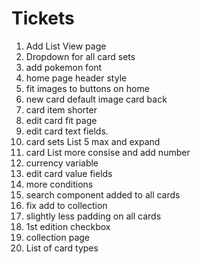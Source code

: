 # Tickets

1. Add List View page
2. Dropdown for all card sets
3. add pokemon font
4. home page header style
5. fit images to buttons on home 
6. new card default image card back
7. card item shorter
8. edit card fit page
9. edit card text fields.
10. card sets List 5 max and expand 
11. card List more consise and add number
12. currency variable
13. edit card value fields 
14. more conditions 
15. search component added to all cards
16. fix add to collection 
17. slightly less padding on all cards 
18. 1st edition checkbox
19. collection page
20. List of card types 